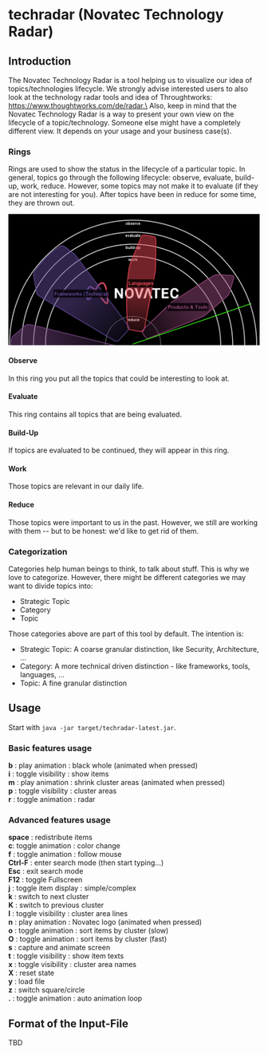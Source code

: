 # techradar (Novatec Technology Radar)
## Introduction
The Novatec Technology Radar is a tool helping us to visualize our idea of topics/technologies
lifecycle. We strongly advise interested users to also look at the technology radar
tools and idea of Throughtworks: https://www.thoughtworks.com/de/radar.\
Also, keep in mind that the Novatec Technology Radar is a way to present your own view
on the lifecycle of a topic/technology. Someone else might have a completely different
view. It depends on your usage and your business case(s).
### Rings
Rings are used to show the status in the lifecycle of a particular topic. In general,
topics go through the following lifecycle: observe, evaluate, build-up, work, reduce.
However, some topics may not make it to evaluate (if they are not interesting for you).
After topics have been in reduce for some time, they are thrown out.

![Rings](images/Rings-1.png "Rings")

#### Observe
In this ring you put all the topics that could be interesting to look at.

#### Evaluate
This ring contains all topics that are being evaluated.

#### Build-Up
If topics are evaluated to be continued, they will appear in this ring.

#### Work
Those topics are relevant in our daily life.

#### Reduce
Those topics were important to us in the past. However, we still are working
with them -- but to be honest: we'd like to get rid of them.

### Categorization
Categories help human beings to think, to talk about stuff. This is why we love to categorize.
However, there might be different categories we may want to divide topics into:
* Strategic Topic
* Category
* Topic

Those categories above are part of this tool by default. The intention is:
* Strategic Topic: A coarse granular distinction, like Security, Architecture, ...
* Category: A more technical driven distinction - like frameworks, tools, languages, ...
* Topic: A fine granular distinction

## Usage
Start with `java -jar target/techradar-latest.jar`.

### Basic features usage
__b__ : play animation : black whole (animated when pressed)\
__i__ : toggle visibility : show items\
__m__ : play animation : shrink cluster areas (animated when pressed)\
__p__ : toggle visibility : cluster areas\
__r__ : toggle animation : radar

### Advanced features usage
__space__ : redistribute items\
__c__: toggle animation : color change\
__f__ : toggle animation : follow mouse\
__Ctrl-F__ : enter search mode (then start typing...)\
__Esc__ : exit search mode\
__F12__ : toggle Fullscreen\
__j__ : toggle item display : simple/complex\
__k__ : switch to next cluster\
__K__ : switch to previous cluster\
__l__ : toggle visibility : cluster area lines\
__n__ : play animation : Novatec logo (animated when pressed)\
__o__ : toggle animation : sort items by cluster (slow)\
__O__ : toggle animation : sort items by cluster (fast)\
__s__ : capture and animate screen\
__t__ : toggle visibility : show item texts\
__x__ : toggle visibility : cluster area names\
__X__ : reset state\
__y__ : load file\
__z__ : switch square/circle\
__.__ : toggle animation : auto animation loop

## Format of the Input-File
TBD